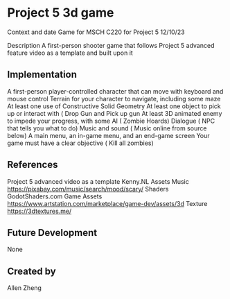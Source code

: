 # Project 5 3d game
Context and date
Game for MSCH C220 for Project 5
12/10/23

Description
A first-person shooter game that follows Project 5 advanced feature video as a template and built upon it

## Implementation
A first-person player-controlled character that can move with keyboard and mouse control
Terrain for your character to navigate, including some maze
At least one use of Constructive Solid Geometry
At least one object to pick up or interact with ( Drop Gun and Pick up gun
At least 3D animated enemy to impede your progress, with some AI ( Zombie Hoards)
Dialogue ( NPC that tells you what to do)
Music and sound ( Music online from source below)
A main menu, an in-game menu, and an end-game screen 
Your game must have a clear objective ( Kill all zombies)


## References
Project 5 advanced video as a template
Kenny.NL Assets
Music https://pixabay.com/music/search/mood/scary/
Shaders GodotShaders.com
Game Assets https://www.artstation.com/marketplace/game-dev/assets/3d
Texture https://3dtextures.me/



## Future Development
None

## Created by
Allen Zheng
